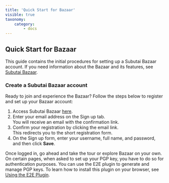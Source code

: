 ```yaml
---
title: 'Quick Start for Bazaar'
visible: true
taxonomy:
    category:
        - docs
---
```


## Quick Start for Bazaar
This guide contains the initial procedures for setting up a Subutai Bazaar account. If you need information about the Bazaar and its features, see [Subutai Bazaar](https://subutai.io/bazaar.html).

### Create a Subutai Bazaar account
Ready to join and experience the Bazaar? Follow the steps below to register and set up your Bazaar account:

1. Access Subutai Bazaar [here](https://bazaar.subutai.io).
2. Enter your email address on the Sign up tab.   
   You will receive an email with the confirmation link.
3. Confirm your registration by clicking the email link.   
   This redirects you to the short registration form.   
4. On the Sign up form, enter your username, full name, and password, and then click **Save**.

Once logged in, go ahead and take the tour or explore Bazaar on your own. On certain pages, when asked to set up your PGP key, you have to do so for authentication purposes. You can use the E2E plugin to generate and manage PGP keys. To learn how to install this plugin on your browser, see [Using the E2E Plugin](../../../software-components/e2e-plugin).
